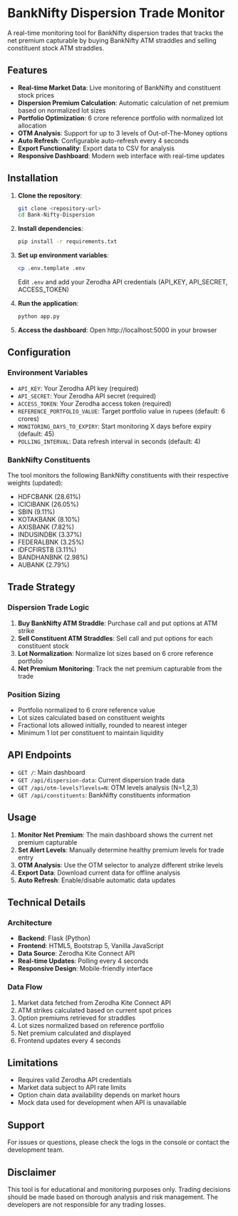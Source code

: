 # BankNifty Dispersion Trade Monitor

A real-time monitoring tool for BankNifty dispersion trades that tracks the net premium capturable by buying BankNifty ATM straddles and selling constituent stock ATM straddles.

## Features

- **Real-time Market Data**: Live monitoring of BankNifty and constituent stock prices
- **Dispersion Premium Calculation**: Automatic calculation of net premium based on normalized lot sizes
- **Portfolio Optimization**: 6 crore reference portfolio with normalized lot allocation
- **OTM Analysis**: Support for up to 3 levels of Out-of-The-Money options
- **Auto Refresh**: Configurable auto-refresh every 4 seconds
- **Export Functionality**: Export data to CSV for analysis
- **Responsive Dashboard**: Modern web interface with real-time updates

## Installation

1. **Clone the repository**:
   ```bash
   git clone <repository-url>
   cd Bank-Nifty-Dispersion
   ```

2. **Install dependencies**:
   ```bash
   pip install -r requirements.txt
   ```

3. **Set up environment variables**:
   ```bash
   cp .env.template .env
   ```
   Edit `.env` and add your Zerodha API credentials (API_KEY, API_SECRET, ACCESS_TOKEN)

4. **Run the application**:
   ```bash
   python app.py
   ```

5. **Access the dashboard**:
   Open http://localhost:5000 in your browser

## Configuration

### Environment Variables

- `API_KEY`: Your Zerodha API key (required)
- `API_SECRET`: Your Zerodha API secret (required)
- `ACCESS_TOKEN`: Your Zerodha access token (required)
- `REFERENCE_PORTFOLIO_VALUE`: Target portfolio value in rupees (default: 6 crores)
- `MONITORING_DAYS_TO_EXPIRY`: Start monitoring X days before expiry (default: 45)
- `POLLING_INTERVAL`: Data refresh interval in seconds (default: 4)

### BankNifty Constituents

The tool monitors the following BankNifty constituents with their respective weights (updated):

- HDFCBANK (28.61%)
- ICICIBANK (26.05%)
- SBIN (9.11%)
- KOTAKBANK (8.10%)
- AXISBANK (7.82%)
- INDUSINDBK (3.37%)
- FEDERALBNK (3.25%)
- IDFCFIRSTB (3.11%)
- BANDHANBNK (2.98%)
- AUBANK (2.79%)

## Trade Strategy

### Dispersion Trade Logic

1. **Buy BankNifty ATM Straddle**: Purchase call and put options at ATM strike
2. **Sell Constituent ATM Straddles**: Sell call and put options for each constituent stock
3. **Lot Normalization**: Normalize lot sizes based on 6 crore reference portfolio
4. **Net Premium Monitoring**: Track the net premium capturable from the trade

### Position Sizing

- Portfolio normalized to 6 crore reference value
- Lot sizes calculated based on constituent weights
- Fractional lots allowed initially, rounded to nearest integer
- Minimum 1 lot per constituent to maintain liquidity

## API Endpoints

- `GET /`: Main dashboard
- `GET /api/dispersion-data`: Current dispersion trade data
- `GET /api/otm-levels?levels=N`: OTM levels analysis (N=1,2,3)
- `GET /api/constituents`: BankNifty constituents information

## Usage

1. **Monitor Net Premium**: The main dashboard shows the current net premium capturable
2. **Set Alert Levels**: Manually determine healthy premium levels for trade entry
3. **OTM Analysis**: Use the OTM selector to analyze different strike levels
4. **Export Data**: Download current data for offline analysis
5. **Auto Refresh**: Enable/disable automatic data updates

## Technical Details

### Architecture

- **Backend**: Flask (Python)
- **Frontend**: HTML5, Bootstrap 5, Vanilla JavaScript
- **Data Source**: Zerodha Kite Connect API
- **Real-time Updates**: Polling every 4 seconds
- **Responsive Design**: Mobile-friendly interface

### Data Flow

1. Market data fetched from Zerodha Kite Connect API
2. ATM strikes calculated based on current spot prices
3. Option premiums retrieved for straddles
4. Lot sizes normalized based on reference portfolio
5. Net premium calculated and displayed
6. Frontend updates every 4 seconds

## Limitations

- Requires valid Zerodha API credentials
- Market data subject to API rate limits
- Option chain data availability depends on market hours
- Mock data used for development when API is unavailable

## Support

For issues or questions, please check the logs in the console or contact the development team.

## Disclaimer

This tool is for educational and monitoring purposes only. Trading decisions should be made based on thorough analysis and risk management. The developers are not responsible for any trading losses.
